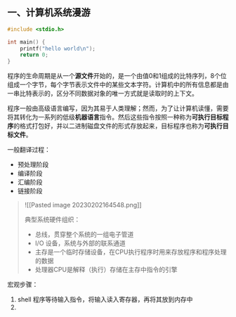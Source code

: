 ## 一、计算机系统漫游

```c
#include <stdio.h>

int main() {
	printf("hello world\n");
	return 0;
}
```

程序的生命周期是从一个**源文件**开始的，是一个由值0和1组成的比特序列，8个位组成一个字节，每个字节表示文件中的某些文本字符。计算机中的所有信息都是由一串比特表示的，区分不同数据对象的唯一方式就是读取时的上下文。

程序一般由高级语言编写，因为其易于人类理解；然而，为了让计算机读懂，需要将其转化为一系列的低级**机器语言**指令。然后这些指令按照一种称为**可执行目标程序**的格式打包好，并以二进制磁盘文件的形式存放起来，目标程序也称为**可执行目标文件**。

一般翻译过程：
- 预处理阶段
- 编译阶段
- 汇编阶段
- 链接阶段

> ![[Pasted image 20230202164548.png]]
> 
> 典型系统硬件组织：
> - 总线，贯穿整个系统的一组电子管道
> - I/O 设备，系统与外部的联系通道
> - 主存是一个临时存储设备，在CPU执行程序时用来存放程序和程序处理的数据
> - 处理器CPU是解释（执行）存储在主存中指令的引擎

宏观步骤：
1. shell 程序等待输入指令，将输入读入寄存器，再将其放到内存中
2. 

